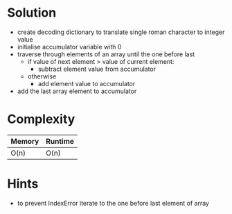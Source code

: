 # Solution
*   create decoding dictionary to translate single roman character to integer value
*   initialise accumulator variable with 0
*   traverse through elements of an array until the one before last
    - if value of next element > value of current element:
      - subtract element value from accumulator
    - otherwise
      - add element value to accumulator
* add the last array element to accumulator

# Complexity
| Memory | Runtime |
|--------|---------|
| O(n)   | O(n)    |

# Hints
*   to prevent IndexError iterate to the one before last element of array